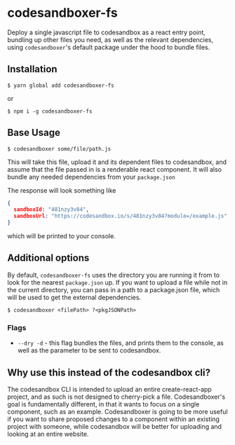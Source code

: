 # codesandboxer-fs

Deploy a single javascript file to codesandbox as a react entry point, bundling up other files you need, as well as the relevant dependencies, using `codesandboxer`'s default package under the hood to bundle files.

## Installation

```
$ yarn global add codesandboxer-fs
```

or

```
$ npm i -g codesandboxer-fs
```

## Base Usage

```
$ codesandboxer some/file/path.js
```

This will take this file, upload it and its dependent files to codesandbox, and assume that the file passed in is a renderable react component. It will also bundle any needed dependencies from your `package.json`

The response will look something like

```json
{
  sandboxId: "481nzy3v84",
  sandboxUrl: "https://codesandbox.io/s/481nzy3v84?module=/example.js"
}
```

which will be printed to your console.

## Additional options

By default, `codesandboxer-fs` uses the directory you are running it from to look for the nearest `package.json` up. If you want to upload a file while not in the current directory, you can pass in a path to a package.json file, which will be used to get the external dependencies.

```
$ codesandboxer <filePath> ?<pkgJSONPath>
```

### Flags

* `--dry -d` - this flag bundles the files, and prints them to the console, as well as the parameter to be sent to codesandbox.

## Why use this instead of the codesandbox cli?

The codesandbox CLI is intended to upload an entire create-react-app project, and as such is not designed to cherry-pick a file. Codesandboxer's goal is fundamentally different, in that it wants to focus on a single component, such as an example. Codesandboxer is going to be more useful if you want to share proposed changes to a component within an existing project with someone, while codesandbox will be better for uploading and looking at an entire website.
